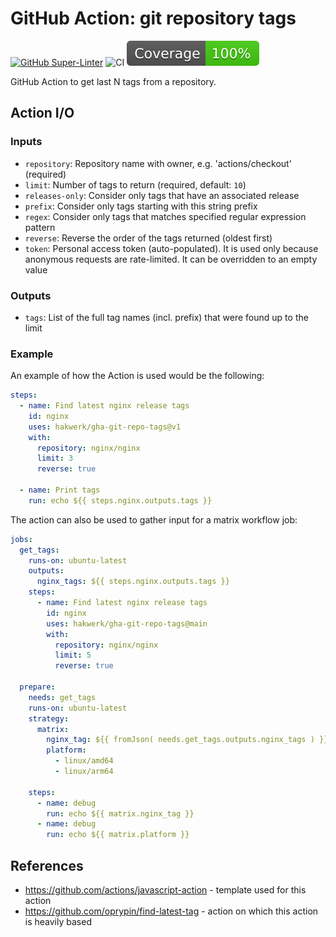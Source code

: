 # GitHub Action: git repository tags

[![GitHub Super-Linter](https://github.com/hakwerk/gha-git-repo-tags/actions/workflows/linter.yml/badge.svg)](https://github.com/super-linter/super-linter)
![CI](https://github.com/hakwerk/gha-git-repo-tags/actions/workflows/ci.yml/badge.svg)
[![cov](https://raw.githubusercontent.com/hakwerk/gha-git-repo-tags/main/badges/coverage.svg)](https://github.com/hakwerk/gha-git-repo-tags/actions)

GitHub Action to get last N tags from a repository.

## Action I/O

### Inputs

- `repository`: Repository name with owner, e.g. 'actions/checkout' (required)
- `limit`: Number of tags to return (required, default: `10`)
- `releases-only`: Consider only tags that have an associated release
- `prefix`: Consider only tags starting with this string prefix
- `regex`: Consider only tags that matches specified regular expression pattern
- `reverse`: Reverse the order of the tags returned (oldest first)
- `token`: Personal access token (auto-populated). It is used only because
  anonymous requests are rate-limited. It can be overridden to an empty value

### Outputs

- `tags`: List of the full tag names (incl. prefix) that were found up to the
  limit

### Example

An example of how the Action is used would be the following:

```yaml
steps:
  - name: Find latest nginx release tags
    id: nginx
    uses: hakwerk/gha-git-repo-tags@v1
    with:
      repository: nginx/nginx
      limit: 3
      reverse: true

  - name: Print tags
    run: echo ${{ steps.nginx.outputs.tags }}
```

The action can also be used to gather input for a matrix workflow job:

```yaml
jobs:
  get_tags:
    runs-on: ubuntu-latest
    outputs:
      nginx_tags: ${{ steps.nginx.outputs.tags }}
    steps:
      - name: Find latest nginx release tags
        id: nginx
        uses: hakwerk/gha-git-repo-tags@main
        with:
          repository: nginx/nginx
          limit: 5
          reverse: true

  prepare:
    needs: get_tags
    runs-on: ubuntu-latest
    strategy:
      matrix:
        nginx_tag: ${{ fromJson( needs.get_tags.outputs.nginx_tags ) }}
        platform:
          - linux/amd64
          - linux/arm64

    steps:
      - name: debug
        run: echo ${{ matrix.nginx_tag }}
      - name: debug
        run: echo ${{ matrix.platform }}
```

## References

- <https://github.com/actions/javascript-action> - template used for this action
- <https://github.com/oprypin/find-latest-tag> - action on which this action is
  heavily based
